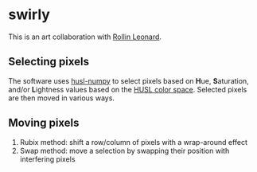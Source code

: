 # swirly
This is an art collaboration with [Rollin Leonard](www.rollinleonard.com).

## Selecting pixels

The software uses [husl-numpy](https://github.com/TadLeonard/husl-numpy) to select
pixels based on **H**ue, **S**aturation, and/or **L**ightness values based on the
[HUSL color space](www.husl-colors.org). Selected pixels are then moved in various
ways.

## Moving pixels

1. Rubix method: shift a row/column of pixels with a wrap-around effect
2. Swap method: move a selection by swapping their position with interfering pixels


